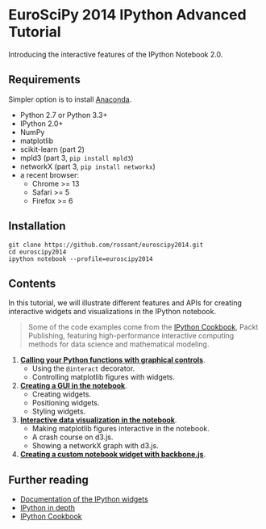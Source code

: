 EuroSciPy 2014 IPython Advanced Tutorial
========================================

Introducing the interactive features of the IPython Notebook 2.0.


## Requirements

Simpler option is to install [Anaconda](https://store.continuum.io/cshop/anaconda/).

* Python 2.7 or Python 3.3+
* IPython 2.0+
* NumPy
* matplotlib
* scikit-learn (part 2)
* mpld3 (part 3, `pip install mpld3`)
* networkX (part 3, `pip install networkx`)
* a recent browser:
    * Chrome >= 13
    * Safari >= 5
    * Firefox >= 6


## Installation

```
git clone https://github.com/rossant/euroscipy2014.git
cd euroscipy2014
ipython notebook --profile=euroscipy2014
```


## Contents

In this tutorial, we will illustrate different features and APIs for creating interactive widgets and visualizations in the IPython notebook.

> Some of the code examples come from the [IPython Cookbook](http://ipython-books.github.io), Packt Publishing, featuring high-performance interactive computing methods for data science and mathematical modeling.


1. [**Calling your Python functions with graphical controls**](http://nbviewer.ipython.org/github/rossant/euroscipy2014/blob/master/01_interact.ipynb).
    * Using the `@interact` decorator.
    * Controlling matplotlib figures with widgets.
2. [**Creating a GUI in the notebook**](http://nbviewer.ipython.org/github/rossant/euroscipy2014/blob/master/02_gui.ipynb).
    * Creating widgets.
    * Positioning widgets.
    * Styling widgets.
3. [**Interactive data visualization in the notebook**](http://nbviewer.ipython.org/github/rossant/euroscipy2014/blob/master/03_dataviz.ipynb).
    * Making matplotlib figures interactive in the notebook.
    * A crash course on d3.js.
    * Showing a networkX graph with d3.js.
4. [**Creating a custom notebook widget with backbone.js**](http://nbviewer.ipython.org/github/rossant/euroscipy2014/blob/master/04_custom.ipynb).


## Further reading

* [Documentation of the IPython widgets](http://nbviewer.ipython.org/github/ipython/ipython/blob/master/examples/Interactive%20Widgets/Index.ipynb)
* [IPython in depth](http://nbviewer.ipython.org/github/ipython/ipython-in-depth/tree/master/examples/Interactive%20Widgets/)
* [IPython Cookbook](http://ipython-books.github.io)

